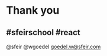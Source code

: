 <!-- .slide: class="first-slide sfeir-bg-red" sfeir-techno="React-200" -->

# Thank you

## #sfeirschool #react

@sfeir @wgoedel goedel.w@sfeir.com
